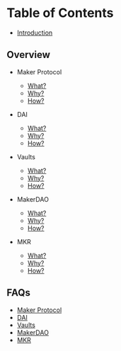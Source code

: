 # Table of Contents

* [Introduction](README.md)

## Overview

* Maker Protocol
  * [What?]()
  * [Why?]()
  * [How?]()

* DAI
  * [What?]()
  * [Why?]()
  * [How?]()

* Vaults
  * [What?]()
  * [Why?]()
  * [How?]()
  
* MakerDAO
  * [What?]()
  * [Why?]()
  * [How?]()

* MKR
  * [What?]()
  * [Why?]()
  * [How?]()


## FAQs
* [Maker Protocol]()
* [DAI]()
* [Vaults]()
* [MakerDAO]()
* [MKR]()